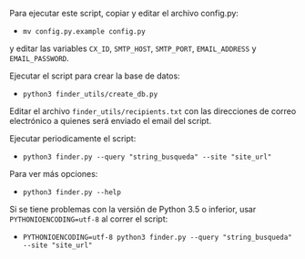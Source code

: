 Para ejecutar este script, copiar y editar el archivo config.py:

* `mv config.py.example config.py` 

y editar las variables `CX_ID`, `SMTP_HOST`, `SMTP_PORT`, `EMAIL_ADDRESS` y `EMAIL_PASSWORD`.

Ejecutar el script para crear la base de datos:

* `python3 finder_utils/create_db.py`

Editar el archivo `finder_utils/recipients.txt` con las direcciones de correo electrónico a quienes será enviado el email del script.

Ejecutar periodicamente el script:

* `python3 finder.py --query "string_busqueda" --site "site_url"`

Para ver más opciones:

* `python3 finder.py --help`

Si se tiene problemas con la versión de Python 3.5 o inferior, usar `PYTHONIOENCODING=utf-8` al correr el script:

* `PYTHONIOENCODING=utf-8 python3 finder.py --query "string_busqueda" --site "site_url"`

